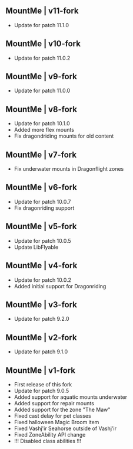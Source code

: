 MountMe | v11-fork
------------------
- Update for patch 11.1.0

MountMe | v10-fork
------------------
- Update for patch 11.0.2

MountMe | v9-fork
-----------------
- Update for patch 11.0.0

MountMe | v8-fork
-----------------
- Update for patch 10.1.0
- Added more flex mounts
- Fix dragondriding mounts for old content

MountMe | v7-fork
-----------------
- Fix underwater mounts in Dragonflight zones

MountMe | v6-fork
-----------------
- Update for patch 10.0.7
- Fix dragonriding support

MountMe | v5-fork
-----------------
- Update for patch 10.0.5
- Update LibFlyable

MountMe | v4-fork
-----------------
- Update for patch 10.0.2
- Added initial support for Dragonriding

MountMe | v3-fork
-----------------
- Update for patch 9.2.0

MountMe | v2-fork
-----------------
- Update for patch 9.1.0

MountMe | v1-fork
-----------------
- First release of this fork
- Update for patch 9.0.5
- Added support for aquatic mounts underwater
- Added support for repair mounts
- Added support for the zone "The Maw"
- Fixed cast delay for pet classes
- Fixed halloween Magic Broom item
- Fixed Vashj'ir Seahorse outside of Vashj'ir
- Fixed ZoneAbility API change
- !!! Disabled class abilities !!!